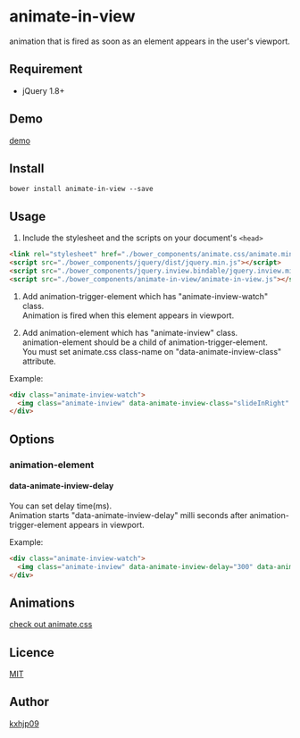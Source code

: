 # animate-in-view

animation that is fired as soon as an element appears in the user's viewport.


## Requirement
- jQuery 1.8+

## Demo

[demo](https://kxhjp09.github.io/animate-in-view/example/all.html)

## Install

	bower install animate-in-view --save

## Usage

1. Include the stylesheet and the scripts on your document's `<head>`

  ```html
  <link rel="stylesheet" href="./bower_components/animate.css/animate.min.css">
  <script src="./bower_components/jquery/dist/jquery.min.js"></script>
  <script src="./bower_components/jquery.inview.bindable/jquery.inview.min.js"></script>
  <script src="./bower_components/animate-in-view/animate-in-view.js"></script>
  ```

1. Add animation-trigger-element which has "animate-inview-watch" class.  
   Animation is fired when this element appears in viewport.

1. Add animation-element which has "animate-inview" class.  
   animation-element should be a child of animation-trigger-element.  
   You must set animate.css class-name on "data-animate-inview-class" attribute.  

Example:
  ```html
  <div class="animate-inview-watch">
  	<img class="animate-inview" data-animate-inview-class="slideInRight" src="img/image.png">
  </div>
  ```

## Options

### animation-element
#### data-animate-inview-delay
You can set delay time(ms).  
Animation starts "data-animate-inview-delay" milli seconds after animation-trigger-element appears in viewport.  

Example:  
  ```html
  <div class="animate-inview-watch">
  	<img class="animate-inview" data-animate-inview-delay="300" data-animate-inview-class="slideInRight" src="img/image.png">
  </div>
  ```

## Animations

[check out animate.css](https://github.com/daneden/animate.css)

## Licence

[MIT](https://github.com/kxhjp09/animate-in-view/blob/master/LICENSE)

## Author

[kxhjp09](https://github.com/kxhjp09)